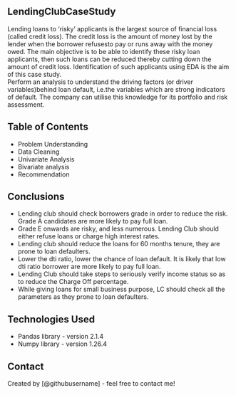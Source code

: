 ## LendingClubCaseStudy
Lending loans to ‘risky’ applicants is the largest source of financial loss (called credit loss). The credit loss is the amount 
of money lost by the lender when the borrower refusesto pay or runs away with the money owed.  The main objective is to be able 
to identify these risky loan applicants, then such loans can be reduced thereby cutting down the amount of credit loss. Identification 
of such applicants using EDA is the aim of this case study.   
Perform an analysis to understand the driving factors (or driver variables)behind loan default, i.e.the variables which are strong 
indicators of default. The company can utilise this knowledge for its portfolio and risk assessment. 


## Table of Contents
* Problem Understanding
* Data Cleaning
* Univariate Analysis
* Bivariate analysis
* Recommendation




## Conclusions
* Lending club should check borrowers grade in order to reduce the risk. Grade A candidates are more likely to pay full loan.
* Grade E onwards are risky, and less numerous. Lending Club should either refuse loans or charge high interest rates.
* Lending club should reduce the loans for 60 months tenure, they are prone to loan defaulters.
* Lower the dti ratio, lower the chance of loan default. It is likely that low dti ratio borrower are more likely to pay full loan.
* Lending Club should take steps to  seriously verify income status  so as to reduce the Charge Off percentage.
* While giving loans for small business purpose, LC should check all the parameters as they prone to loan defaulters.



## Technologies Used
* Pandas library - version 2.1.4
* Numpy library - version 1.26.4




## Contact
Created by [@githubusername] - feel free to contact me!

